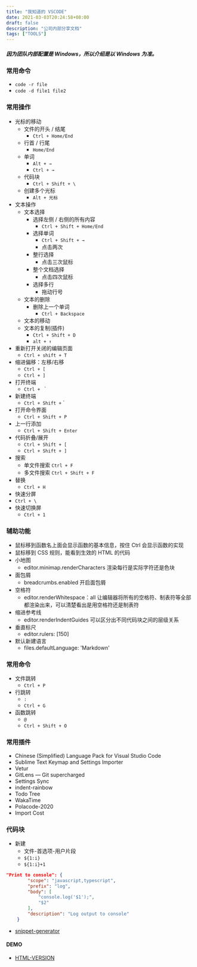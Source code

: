 ```yaml
---
title: "我知道的 VSCODE"
date: 2021-03-03T20:24:58+08:00
draft: false
description: "公司内部分享文档"
tags: ["TOOLS"]
---
```


##### 因为团队内部配置是 Windows，所以介绍是以 Windows 为准。

### 常用命令
- `code -r file`
- `code -d file1 file2`
### 常用操作
- 光标的移动
  - 文件的开头 / 结尾
    - `Ctrl + Home/End`
  - 行首 / 行尾
    - `Home/End`
  - 单词
    - `Alt + →`
    - `Ctrl + →`
  - 代码块
    - `Ctrl + Shift + \`
  - 创建多个光标
    - `Alt + 光标 `
- 文本操作
  - 文本选择
    - 选择左侧 / 右侧的所有内容
      - `Ctrl + Shift + Home/End`
    - 选择单词
      - `Ctrl + Shift + →`
      - 点击两次
    - 整行选择
       - 点击三次鼠标
    - 整个文档选择
      - 点击四次鼠标
    - 选择多行
      - 拖动行号
  - 文本的删除
    - 删除上一个单词
      - `Ctrl + Backspace`
  - 文本的移动
  - 文本的复制(插件)
    - `Ctrl + Shift + D`
    - `alt + ↑`
- 重新打开关闭的编辑页面
  - `Ctrl + shift + T`
- 缩进偏移：左移/右移
  - `Ctrl + [`
  - `Ctrl + ]`
- 打开终端
  - `Ctrl + ` `
- 新建终端
  - `Ctrl + Shift +` `
- 打开命令界面
  - `Ctrl + Shift + P`
- 上一行添加
  - `Ctrl + Shift + Enter`
- 代码折叠/展开
  - `Ctrl + Shift + [`
  - `Ctrl + Shift + ]`
- 搜索
  - 单文件搜索 `Ctrl + F`
  - 多文件搜索 `Ctrl + Shift + F`
- 替换
  - `Ctrl + H`
-  快速分屏
  - `Ctrl + \`
- 快速切换屏
  - `Ctrl + 1`
### 辅助功能
- 鼠标移到函数名上面会显示函数的基本信息，按住 Ctrl 会显示函数的实现
- 鼠标移到 CSS 规则，能看到生效的 HTML 的代码
- 小地图
  - editor.minimap.renderCharacters 渲染每行是实际字符还是色块
- 面包屑
  - breadcrumbs.enabled 开启面包屑
- 空格符
  - editor.renderWhitespace：all 让编辑器将所有的空格符、制表符等全部都渲染出来，可以清楚看出是用空格符还是制表符
- 缩进参考线
  - editor.renderIndentGuides 可以区分出不同代码块之间的层级关系
- 垂直标尺
  - editor.rulers: [150]
- 默认新建语言
  - files.defaultLanguage: 'Markdown'
### 常用命令
- 文件跳转
  - `Ctrl + P`
- 行跳转
  - `:`
  - `Ctrl + G`
- 函数跳转
  - `@`
  - `Ctrl + Shift + O`
### 常用插件
- Chinese (Simplified) Language Pack for Visual Studio Code
- Sublime Text Keymap and Settings Importer
- Vetur
- GitLens — Git supercharged
- Settings Sync
- indent-rainbow
- Todo Tree
- WakaTime
- Polacode-2020
- Import Cost
### 代码块
- 新建
  - 文件-首选项-用户片段
  - `${1:i}`
  - `${1:i}+1`
```JSON
"Print to console": {
		"scope": "javascript,typescript",
		"prefix": "log",
		"body": [
			"console.log('$1');",
			"$2"
		],
		"description": "Log output to console"
	}
```
- [snippet-generator](https://snippet-generator.app/)
#### DEMO
- [HTML-VERSION](/html/我知道的%20VSCODE/index.html)